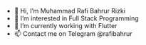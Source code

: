 - 👋 Hi, I’m Muhammad Rafi Bahrur Rizki
- 👀 I’m interested in Full Stack Programming
- 🌱 I’m currently working with Flutter
- 📫 Contact me on Telegram @rafibahrur

<!---
rafibatam/rafibatam is a ✨ special ✨ repository because its `README.md` (this file) appears on your GitHub profile.
You can click the Preview link to take a look at your changes.
--->
